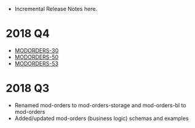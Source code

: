 * Incremental Release Notes here.

# 2018 Q4
 * [MODORDERS-30](https://issues.folio.org/browse/MODORDERS-30)
 * [MODORDERS-50](https://issues.folio.org/browse/MODORDERS-50)
 * [MODORDERS-53](https://issues.folio.org/browse/MODORDERS-53)

# 2018 Q3
 * Renamed mod-orders to mod-orders-storage and mod-orders-bl to mod-orders
 * Added/updated mod-orders (business logic) schemas and examples

